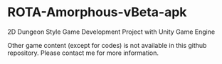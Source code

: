 # ROTA-Amorphous-vBeta-apk
2D Dungeon Style Game Development Project with Unity Game Engine


Other game content (except for codes) is not available in this github repository. Please contact me for more information.
